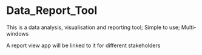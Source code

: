 # Data_Report_Tool
This is a data analysis, visualisation and reporting tool;
Simple to use;
Multi-windows

A report view app will be linked to it for different stakeholders 

